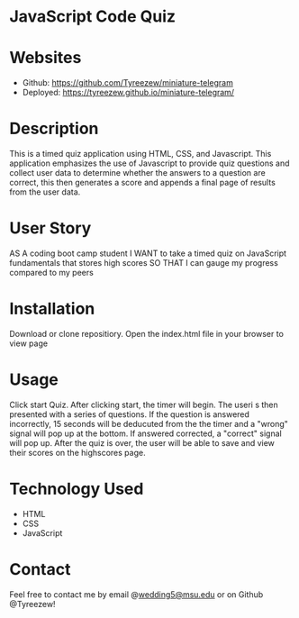 # JavaScript Code Quiz

# Websites
* Github: https://github.com/Tyreezew/miniature-telegram
* Deployed: https://tyreezew.github.io/miniature-telegram/

# Description 
This is a timed quiz application using HTML, CSS, and Javascript. This application emphasizes the use of Javascript to provide quiz questions and collect user data to determine whether the answers to a question are correct, this then generates a score and appends a final page of results from the user data.

# User Story 
AS A coding boot camp student
I WANT to take a timed quiz on JavaScript fundamentals that stores high scores
SO THAT I can gauge my progress compared to my peers

# Installation
Download or clone repositiory. Open the index.html file in your browser to view page

# Usage 
Click start Quiz. After clicking start, the timer will begin. The useri s then presented with a series of questions. If the question is answered incorrectly, 15 seconds will be deducuted from the the timer and a "wrong" signal will pop up at the bottom. If answered corrected, a "correct" signal will pop up. After the quiz is over, the user will be able to save and view their scores on the highscores page.


# Technology Used
* HTML
* CSS
* JavaScript

# Contact
Feel free to contact me by email @wedding5@msu.edu or on Github @Tyreezew!


